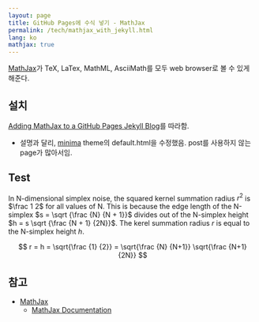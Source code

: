 ```yaml
---
layout: page
title: GitHub Pages에 수식 넣기 - MathJax
permalink: /tech/mathjax_with_jekyll.html
lang: ko
mathjax: true
---
```


[MathJax][mathjax_site]가 TeX, LaTex, MathML, AsciiMath를 모두 web browser로 볼 수 있게 해준다.

## 설치

[Adding MathJax to a GitHub Pages Jekyll Blog][adding_mathjax_to_jekyll]를 따라함.

* 설명과 달리, [minima][jekyll_minima] theme의 default.html을 수정했음. post를 사용하지 않는 page가 많아서임.

## Test

In N-dimensional simplex noise, the squared kernel summation radius $r^2$ is $\frac 1 2$
for all values of N. This is because the edge length of the N-simplex $s = \sqrt {\frac {N} {N + 1}}$
divides out of the N-simplex height $h = s \sqrt {\frac {N + 1} {2N}}$.
The kerel summation radius $r$ is equal to the N-simplex height $h$.

$$ r = h = \sqrt{\frac {1} {2}} = \sqrt{\frac {N} {N+1}} \sqrt{\frac {N+1} {2N}} $$

## 참고

* [MathJax][mathjax_site]
  * [MathJax Documentation][mathjax_doc]

[mathjax_site]: https://www.mathjax.org/
[mathjax_doc]: https://docs.mathjax.org/en/latest/index.html
[jekyll_minima]: https://github.com/jekyll/minima
[adding_mathjax_to_jekyll]: http://sgeos.github.io/github/jekyll/2016/08/21/adding_mathjax_to_a_jekyll_github_pages_blog.html
